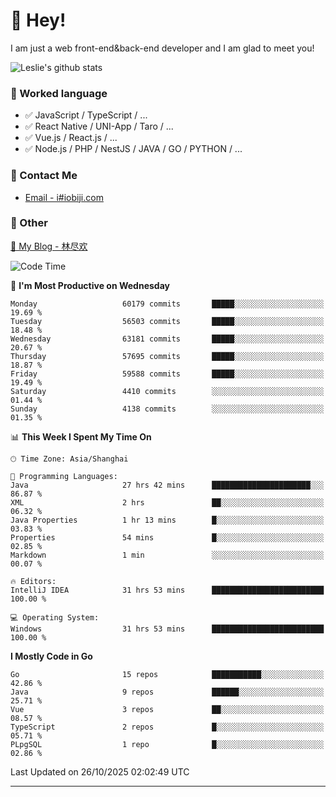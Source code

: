 # 👋 Hey!

I am just a web front-end&back-end developer and I am glad to meet you!

![Leslie's github stats](https://github-readme-stats.vercel.app/api?username=unsafe-ptr&&show_icons=true&&title_color=1abc9c&&icon_color=1abc9c)


### 📝 Worked language

- ✅ JavaScript / TypeScript / ...
- ✅ React Native / UNI-App / Taro / ...
- ✅ Vue.js / React.js / ...
- ✅ Node.js / PHP / NestJS / JAVA / GO / PYTHON / ...

### 📮 Contact Me

- [Email - i#iobiji.com](mailto:i@iobiji.com)


### 🤪 Other

[📌 My Blog - 林尽欢](https://iobiji.com)

<!--START_SECTION:waka-->
![Code Time](http://img.shields.io/badge/Code%20Time-2%2C309%20hrs%201%20min-blue)

📅 **I'm Most Productive on Wednesday** 

```text
Monday                   60179 commits       █████░░░░░░░░░░░░░░░░░░░░   19.69 % 
Tuesday                  56503 commits       █████░░░░░░░░░░░░░░░░░░░░   18.48 % 
Wednesday                63181 commits       █████░░░░░░░░░░░░░░░░░░░░   20.67 % 
Thursday                 57695 commits       █████░░░░░░░░░░░░░░░░░░░░   18.87 % 
Friday                   59588 commits       █████░░░░░░░░░░░░░░░░░░░░   19.49 % 
Saturday                 4410 commits        ░░░░░░░░░░░░░░░░░░░░░░░░░   01.44 % 
Sunday                   4138 commits        ░░░░░░░░░░░░░░░░░░░░░░░░░   01.35 % 
```


📊 **This Week I Spent My Time On** 

```text
🕑︎ Time Zone: Asia/Shanghai

💬 Programming Languages: 
Java                     27 hrs 42 mins      ██████████████████████░░░   86.87 % 
XML                      2 hrs               ██░░░░░░░░░░░░░░░░░░░░░░░   06.32 % 
Java Properties          1 hr 13 mins        █░░░░░░░░░░░░░░░░░░░░░░░░   03.83 % 
Properties               54 mins             █░░░░░░░░░░░░░░░░░░░░░░░░   02.85 % 
Markdown                 1 min               ░░░░░░░░░░░░░░░░░░░░░░░░░   00.07 % 

🔥 Editors: 
IntelliJ IDEA            31 hrs 53 mins      █████████████████████████   100.00 % 

💻 Operating System: 
Windows                  31 hrs 53 mins      █████████████████████████   100.00 % 
```

**I Mostly Code in Go** 

```text
Go                       15 repos            ███████████░░░░░░░░░░░░░░   42.86 % 
Java                     9 repos             ██████░░░░░░░░░░░░░░░░░░░   25.71 % 
Vue                      3 repos             ██░░░░░░░░░░░░░░░░░░░░░░░   08.57 % 
TypeScript               2 repos             █░░░░░░░░░░░░░░░░░░░░░░░░   05.71 % 
PLpgSQL                  1 repo              █░░░░░░░░░░░░░░░░░░░░░░░░   02.86 % 
```




 Last Updated on 26/10/2025 02:02:49 UTC
<!--END_SECTION:waka-->
---
